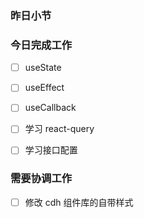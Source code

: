 ### 昨日小节



### 今日完成工作

- [ ] useState
- [ ] useEffect
- [ ] useCallback
- [ ] 学习 react-query
- [ ] 学习接口配置


###  需要协调工作

- [ ] 修改 cdh 组件库的自带样式

